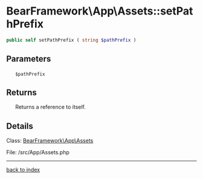 # BearFramework\App\Assets::setPathPrefix

```php
public self setPathPrefix ( string $pathPrefix )
```

## Parameters

&nbsp;&nbsp;&nbsp;&nbsp;&nbsp;&nbsp;`$pathPrefix`

## Returns

&nbsp;&nbsp;&nbsp;&nbsp;&nbsp;&nbsp;Returns a reference to itself.

## Details

Class: [BearFramework\App\Assets](bearframework.app.assets.class.md)

File: /src/App/Assets.php

---

[back to index](index.md)

